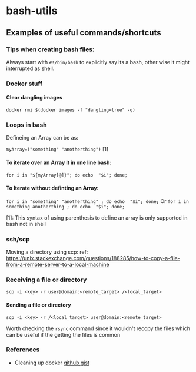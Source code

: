 # bash-utils


## Examples of useful commands/shortcuts

### Tips when creating bash files:

Always start with `#!/bin/bash` to explicitly say its a bash, other wise it might interrupted as shell.


### Docker stuff

#### Clear dangling images

`docker rmi $(docker images -f "dangling=true" -q)`

### Loops in bash 

Defineing an Array can be as:

`myArray=("something" "anotherthing")` [1]

#### To iterate over an Array it in one line bash:

`for i in "${myArray[@]}"; do echo  "$i"; done;`

#### To Iterate without definting an Array:

`for i in "something" "anotherthing" ; do echo  "$i"; done;`
Or
`for i in something anotherthing ; do echo  "$i"; done;`

[1]: This syntax of using parenthesis to define an array is only supported in bash not in shell

### ssh/scp 

Moving a directory using scp:
ref: https://unix.stackexchange.com/questions/188285/how-to-copy-a-file-from-a-remote-server-to-a-local-machine 

### Receiving a file or directory 

`scp -i <key> -r user@domain:<remote_target> /<local_target>`

#### Sending a file or directory

`scp -i <key> -r /<local_target> user@domain:<remote_target>`


Worth checking the `rsync` command since it wouldn't recopy the files which can be useful if the getting the files is common


### References
- Cleaning up docker [github gist](https://gist.github.com/F21/f6614b8557768afbe8ed)